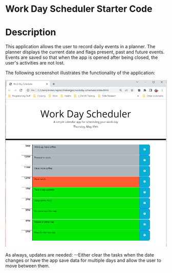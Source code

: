 # Work Day Scheduler Starter Code

# Description
This application allows the user to record daily events in a planner. The planner displays the current date and flags present, past and future events. Events are saved so that when the app is opened after being closed, the user's activities are not lost.

The following screenshot illustrates the functionality of the application:

![Alt text](assets/images/readMeImg.png?raw=true "Mockup")

As always, updates are needed:
--Either clear the tasks when the date changes or have the app save data for multiple days and allow the user to move between them.

